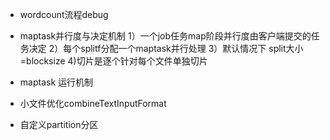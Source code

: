 * wordcount流程debug

* maptask并行度与决定机制
	1）一个job任务map阶段并行度由客户端提交的任务决定
	2）每个splitf分配一个maptask并行处理
	3）默认情况下 split大小=blocksize
    4)切片是逐个针对每个文件单独切片

* maptask 运行机制

* 小文件优化combineTextInputFormat

* 自定义partition分区